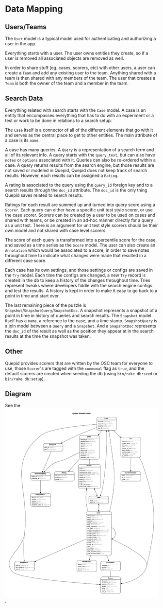 # Data Mapping

## Users/Teams

The `User` model is a typical model used for authenticating and authorizing a user in the app.

Everything starts with a user. The user owns entities they create, so if a user is removed all associated objects are removed as well.

In order to share stuff (eg. cases, scorers, etc) with other users, a user can create a `Team` and add any existing user to the team. Anything shared with a team is then shared with any members of the team.
The user that creates a `Team` is both the owner of the team and a member in the team.

## Search Data

Everything related with search starts with the `Case` model.
A case is an entity that encompasses everything that has to do with an experiment or a test or work to be done in relations to a search setup.

The `Case` itself is a connector of all of the different elements that go with it and serves as the central place to get to other entities. The main attribute of a case is its `name`.

A case has many queries. A `Query` is a representation of a search term and all of its relevant info.
A query starts with the `query_text`, but can also have `notes` or `options` associated with it. Queries can also be re-ordered within a case.
A query returns results from the search engine, but those results are not saved or modeled in Quepid, Quepid does not keep track of search results. However, each results can be assigned a `Rating`.

A rating is associated to the query using the `query_id` foreign key and to a search results through the `doc_id` attribute. The `doc_id` is the only thing Quepid saves related to search results.

Ratings for each result are summed up and turned into query score using a `Scorer`. Each query can either have a specific unit test style scorer, or use the case scorer. Scorers can be created by a user to be used on cases and shared with teams, or be created in an ad-hoc manner directly for a query as a unit test.  There is an argument for unit test style scorers should be their own model and not shared with case level scorers.

The score of each query is transformed into a percentile score for the case, and saved as a time series as the `Score` model. The user can also create an `Annotation` which would be associated to a score, in order to save notes throughout time to indicate what changes were made that resulted in a different case score.

Each case has its own settings, and those settings or configs are saved in the `Try` model. Each time the configs are changed, a new `Try` record is created in the db to keep a history of the changes throughout time. Tries represent tweaks where developers fiddle with the search engine configs and test the results. A history is kept in order to make it easy to go back to a point in time and start over.

The last remaining piece of the puzzle is `Snapshot`/`SnapshotQuery`/`SnapshotDoc`. A snapshot represents a snapshot of a point in time in history of queries and search results. The `Snapshot` model itself has a `name`, a reference to the case, and a time stamp. `SnapshotQuery` is a join model between a `Query` and a `Snapshot`. And a `SnapshotDoc` represents the `doc_id` of the result as well as the position they appear at in the search results at the time the snapshot was taken.

## Other

Quepid provides scorers that are written by the OSC team for everyone to use, those `Scorer`'s are tagged with the `communal` flag as `true`, and the default scorers are created when seeding the db (using `bin/rake db:seed` or `bin/rake db:setup`).

## Diagram

See the ![model diagram](erd.png).
